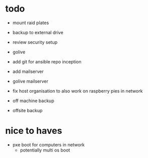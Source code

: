 # todo

- mount raid plates
- backup to external drive
- review security setup
- golive

- add git for ansible repo inception
- add mailserver
- golive mailserver

- fix host organisation to also work on raspberry pies in network
- off machine backup
- offsite backup


# nice to haves
- pxe boot for computers in network
  - potentially multi os boot

